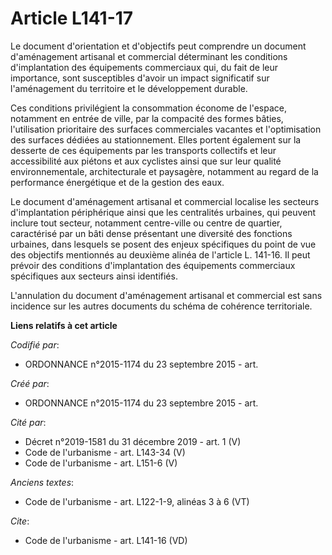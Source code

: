 # Article L141-17

Le document d'orientation et d'objectifs peut comprendre un document d'aménagement artisanal et commercial déterminant les
conditions d'implantation des équipements commerciaux qui, du fait de leur importance, sont susceptibles d'avoir un impact
significatif sur l'aménagement du territoire et le développement durable. 

Ces conditions privilégient la consommation économe de l'espace, notamment en entrée de ville, par la compacité des formes
bâties, l'utilisation prioritaire des surfaces commerciales vacantes et l'optimisation des surfaces dédiées au stationnement.
Elles portent également sur la desserte de ces équipements par les transports collectifs et leur accessibilité aux piétons et
aux cyclistes ainsi que sur leur qualité environnementale, architecturale et paysagère, notamment au regard de la performance
énergétique et de la gestion des eaux. 

Le document d'aménagement artisanal et commercial localise les secteurs d'implantation périphérique ainsi que les centralités
urbaines, qui peuvent inclure tout secteur, notamment centre-ville ou centre de quartier, caractérisé par un bâti dense
présentant une diversité des fonctions urbaines, dans lesquels se posent des enjeux spécifiques du point de vue des objectifs
mentionnés au deuxième alinéa de l'article L. 141-16. Il peut prévoir des conditions d'implantation des équipements
commerciaux spécifiques aux secteurs ainsi identifiés. 

L'annulation du document d'aménagement artisanal et commercial est sans incidence sur les autres documents du schéma de
cohérence territoriale.

**Liens relatifs à cet article**

_Codifié par_:

  - ORDONNANCE n°2015-1174 du 23 septembre 2015 - art.

_Créé par_:

  - ORDONNANCE n°2015-1174 du 23 septembre 2015 - art.

_Cité par_:

  - Décret n°2019-1581 du 31 décembre 2019 - art. 1 (V)
  - Code de l'urbanisme - art. L143-34 (V)
  - Code de l'urbanisme - art. L151-6 (V)

_Anciens textes_:

  - Code de l'urbanisme - art. L122-1-9, alinéas 3 à 6 (VT)

_Cite_:

  - Code de l'urbanisme - art. L141-16 (VD)
